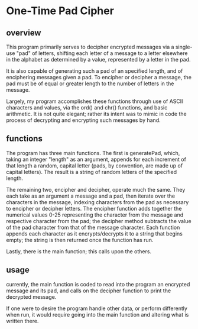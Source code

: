 # One-Time Pad Cipher
## overview
This program primarily serves to decipher encrypted messages via a single-use "pad" of letters, shifting each letter of a message to a letter elsewhere in the alphabet as determined by a value, represented by a letter in the pad.

It is also capable of generating such a pad of an specified length, and of enciphering messages given a pad. To encipher or decipher a message, the pad must be of equal or greater length to the number of letters in the message.

Largely, my program accomplishes these functions through use of ASCII characters and values, via the ord() and chr() functions, and basic arithmetic. It is not quite elegant; rather its intent was to mimic in code the process of decrypting and encrypting such messages by hand.

## functions
The program has three main functions. The first is generatePad, which, taking an integer "length" as an argument, appends for each increment of that length a random, capital letter (pads, by convention, are made up of capital letters). The result is a string of random letters of the specified length.

The remaining two, encipher and decipher, operate much the same. They each take as an argument a message and a pad, then iterate over the characters in the message, indexing characters from the pad as necessary to encipher or decipher letters. The encipher function adds together the numerical values 0-25 representing the character from the message and respective character from the pad; the decipher method subtracts the value of the pad character from that of the message character. Each function appends each character as it encrypts/decrypts it to a string that begins empty; the string is then returned once the function has run.

Lastly, there is the main function; this calls upon the others.

## usage
currently, the main function is coded to read into the program an encrypted message and its pad, and calls on the decipher function to print the decrypted message.

If one were to desire the program handle other data, or perform differently when run, it would require going into the main function and altering what is written there.